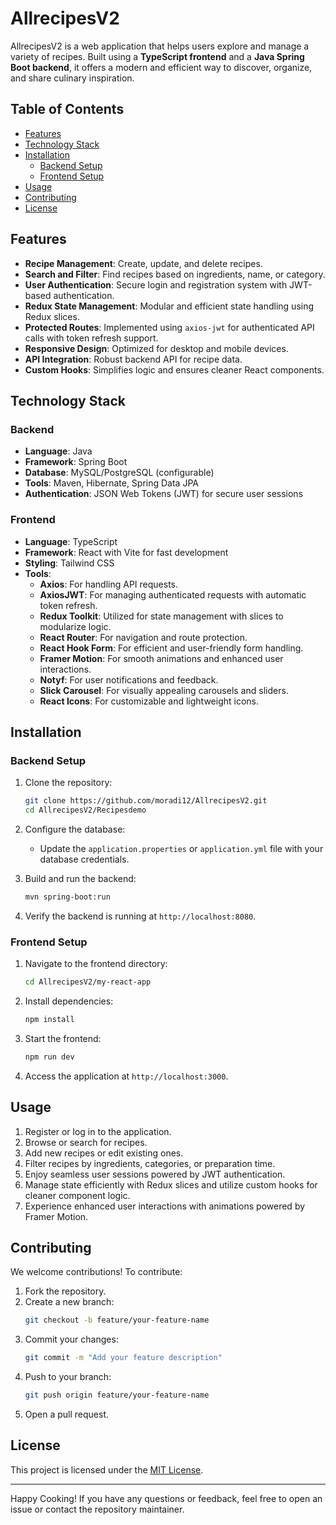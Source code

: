 # AllrecipesV2

AllrecipesV2 is a web application that helps users explore and manage a variety of recipes. Built using a **TypeScript frontend** and a **Java Spring Boot backend**, it offers a modern and efficient way to discover, organize, and share culinary inspiration.

## Table of Contents

- [Features](#features)
- [Technology Stack](#technology-stack)
- [Installation](#installation)
  - [Backend Setup](#backend-setup)
  - [Frontend Setup](#frontend-setup)
- [Usage](#usage)
- [Contributing](#contributing)
- [License](#license)

## Features

- **Recipe Management**: Create, update, and delete recipes.
- **Search and Filter**: Find recipes based on ingredients, name, or category.
- **User Authentication**: Secure login and registration system with JWT-based authentication.
- **Redux State Management**: Modular and efficient state handling using Redux slices.
- **Protected Routes**: Implemented using `axios-jwt` for authenticated API calls with token refresh support.
- **Responsive Design**: Optimized for desktop and mobile devices.
- **API Integration**: Robust backend API for recipe data.
- **Custom Hooks**: Simplifies logic and ensures cleaner React components.

## Technology Stack

### Backend
- **Language**: Java
- **Framework**: Spring Boot
- **Database**: MySQL/PostgreSQL (configurable)
- **Tools**: Maven, Hibernate, Spring Data JPA
- **Authentication**: JSON Web Tokens (JWT) for secure user sessions

### Frontend
- **Language**: TypeScript
- **Framework**: React with Vite for fast development
- **Styling**: Tailwind CSS
- **Tools**: 
  - **Axios**: For handling API requests.
  - **AxiosJWT**: For managing authenticated requests with automatic token refresh.
  - **Redux Toolkit**: Utilized for state management with slices to modularize logic.
  - **React Router**: For navigation and route protection.
  - **React Hook Form**: For efficient and user-friendly form handling.
  - **Framer Motion**: For smooth animations and enhanced user interactions.
  - **Notyf**: For user notifications and feedback.
  - **Slick Carousel**: For visually appealing carousels and sliders.
  - **React Icons**: For customizable and lightweight icons.

## Installation

### Backend Setup

1. Clone the repository:
   ```bash
   git clone https://github.com/moradi12/AllrecipesV2.git
   cd AllrecipesV2/Recipesdemo
   ```

2. Configure the database:
   - Update the `application.properties` or `application.yml` file with your database credentials.

3. Build and run the backend:
   ```bash
   mvn spring-boot:run
   ```

4. Verify the backend is running at `http://localhost:8080`.

### Frontend Setup

1. Navigate to the frontend directory:
   ```bash
   cd AllrecipesV2/my-react-app
   ```

2. Install dependencies:
   ```bash
   npm install
   ```

3. Start the frontend:
   ```bash
   npm run dev
   ```

4. Access the application at `http://localhost:3000`.

## Usage

1. Register or log in to the application.
2. Browse or search for recipes.
3. Add new recipes or edit existing ones.
4. Filter recipes by ingredients, categories, or preparation time.
5. Enjoy seamless user sessions powered by JWT authentication.
6. Manage state efficiently with Redux slices and utilize custom hooks for cleaner component logic.
7. Experience enhanced user interactions with animations powered by Framer Motion.

## Contributing

We welcome contributions! To contribute:

1. Fork the repository.
2. Create a new branch:
   ```bash
   git checkout -b feature/your-feature-name
   ```
3. Commit your changes:
   ```bash
   git commit -m "Add your feature description"
   ```
4. Push to your branch:
   ```bash
   git push origin feature/your-feature-name
   ```
5. Open a pull request.

## License

This project is licensed under the [MIT License](LICENSE).

---

Happy Cooking! If you have any questions or feedback, feel free to open an issue or contact the repository maintainer.
